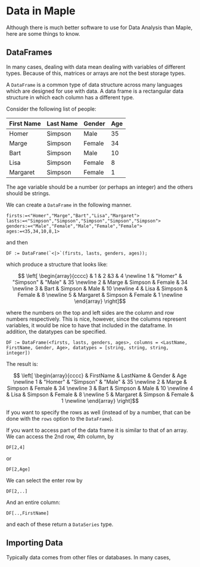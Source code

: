 Data in Maple
=======

Although there is much better software to use for Data Analysis than Maple, here are some things to know.  

DataFrames
------

In many cases, dealing with data mean dealing with variables of different types.  Because of this, matrices or arrays are not the best storage types.

A `DataFrame` is a common type of data structure across many languages which are designed for use with data. A data frame is a rectangular data structure in which each column has a different type.

Consider the following list of people:


| First Name | Last Name | Gender | Age |
| ------ | ---- | ---- | ----- |
| Homer | Simpson | Male | 35 |
| Marge | Simpson | Female | 34 |
| Bart | Simpson | Male | 10 |
| Lisa | Simpson | Female | 8 |
| Margaret | Simpson | Female | 1 |


The age variable should be a number (or perhaps an integer) and the others should be strings.  

We can create a `DataFrame` in the following manner.  

```
firsts:=<"Homer","Marge","Bart","Lisa","Margaret">
lasts:=<"Simpson","Simpson","Simpson","Simpson","Simpson">
genders:=<"Male","Female","Male","Female","Female">
ages:=<35,34,10,8,1>
```

and then
```
DF := DataFrame(`<|>`(firsts, lasts, genders, ages));
```

which produce a structure that looks like:

$$
\left[ \begin{array}{cccc}
 & 1 & 2 &3 & 4 \newline
1 & "Homer" & "Simpson" & "Male" & 35 \newline
2 &  Marge &  Simpson &  Female &  34 \newline
3 &  Bart &  Simpson &  Male &  10 \newline
4 &  Lisa &  Simpson &  Female &  8 \newline
5 &  Margaret &  Simpson &  Female &  1 \newline
\end{array}
\right]$$

where the numbers on the top and left sides are the column and row numbers respectively.  This is nice, however, since the columns represent variables, it would be nice to have that included in the dataframe. In addition, the datatypes can be specified.

```
DF := DataFrame(<firsts, lasts, genders, ages>, columns = <LastName, FirstName, Gender, Age>, datatypes = [string, string, string, integer])
```

The result is:

$$
\left[ \begin{array}{cccc}
 & FirstName & LastName & Gender & Age \newline
1 & "Homer" & "Simpson" & "Male" & 35 \newline
2 &  Marge &  Simpson &  Female &  34 \newline
3 &  Bart &  Simpson &  Male &  10 \newline
4 &  Lisa &  Simpson &  Female &  8 \newline
5 &  Margaret &  Simpson &  Female &  1 \newline
\end{array}
\right]$$


If you want to specify the rows as well (instead of by a number, that can be done with the `rows` option to the `DataFrame`).

If you want to access part of the data frame it is similar to that of an array.  We can access the 2nd row, 4th column, by
```
DF[2,4]
```

or
```
DF[2,Age]
```

We can select the enter row by
```
DF[2,..]
```

And an entire column:
```
DF[..,FirstName]
```

and each of these return a `DataSeries` type.  

Importing Data
---------

Typically data comes from other files or databases.  In many cases, 
